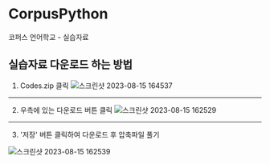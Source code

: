 # CorpusPython
코퍼스 언어학교 - 실습자료


## 실습자료 다운로드 하는 방법
1. Codes.zip 클릭
![스크린샷 2023-08-15 164537](https://github.com/cnunlplab/CorpusAnalysisExample/assets/76690507/cc7c8c4f-cb7d-41e6-85af-db7921c7a82f)





---


2. 우측에 있는 다운로드 버튼 클릭
![스크린샷 2023-08-15 162529](https://github.com/bbang99/CorpusAnalysisExample/assets/76690507/07cf4826-eccd-4455-ab51-6c32be989c38)



---




3. '저장' 버튼 클릭하여 다운로드 후 압축파일 풀기

![스크린샷 2023-08-15 162539](https://github.com/bbang99/CorpusAnalysisExample/assets/76690507/ef9e19aa-bccc-4a2b-9325-137a4a9b3c4c)
